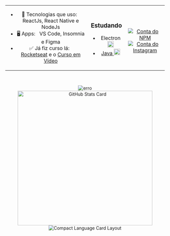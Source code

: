 <table boder="0" align='center'>
<tr  display="block" align="center">
<td colspan="3"  display="block" align="center">

- 📑️ Tecnologias que uso: &nbsp; ReactJs, React Native e NodeJs
- 🖥️ Apps: &nbsp; VS Code, Insomnia e Figma
- ✅ Já fiz curso lá: &nbsp; [Rocketseat](https://rocketseat.com.br/) e o [Curso em Vídeo](https://www.cursoemvideo.com/)

</td>
<td  display="block" align="center">
  
  ### Estudando
  - Electron <img src="https://simpleicons.org/icons/electron.svg" height="20" widht="20">
  - [Java <img src="https://simpleicons.org/icons/java.svg" height="20" widht="20">](https://github.com/Miguel-Coruj/Aprendendo-Java)
</td>
<td display="block" align="center">
  
 <br/>[![Conta do NPM](https://img.shields.io/badge/-@miguel__coruj-red?logo=npm&style=flat-square)](https://www.npmjs.com/~miguel_coruj)
 <br/>[![Conta do Instagram](https://img.shields.io/badge/-@miguel__coruj-9c93ed?logo=instagram&logoColor=white&style=flat-square)](https://www.instagram.com/miguel_coruj)
  
</td>
</tr>
</table>
<br/>
</table>
<p align='center'>
  <img alt="erro" src="https://www.codewars.com/users/Miguel%20Coruj/badges/large" /><br/>
    <img 
         alt="GitHub Stats Card" 
         display="block" 
         align="center" 
         width="426px" 
         src="https://github-readme-stats.vercel.app/api?username=miguel-coruj&show_icons=true&theme=dracula"
    />
    <img 
         alt="Compact Language Card Layout" 
         display="block" 
         align="center" 
         src="https://github-readme-stats.vercel.app/api/top-langs/?username=miguel-coruj&layout=compact&show_icons=true&theme=dracula"
    />
</p>
